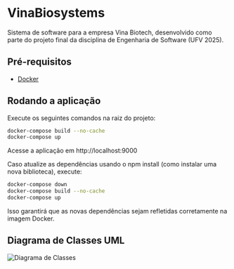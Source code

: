 # VinaBiosystems
Sistema de software para a empresa Vina Biotech, desenvolvido como parte do projeto final da disciplina de Engenharia de Software (UFV 2025).

## Pré-requisitos
- [Docker](https://www.docker.com/get-started)


## Rodando a aplicação
Execute os seguintes comandos na raiz do projeto:

```bash
docker-compose build --no-cache
docker-compose up
```

Acesse a aplicação em http://localhost:9000

Caso atualize as dependências usando o npm install (como instalar uma nova biblioteca), execute:
```bash
docker-compose down 
docker-compose build --no-cache
docker-compose up
```
Isso garantirá que as novas dependências sejam refletidas corretamente na imagem Docker.

## Diagrama de Classes UML
![Diagrama de Classes](https://github.com/user-attachments/assets/4a0ccb3c-1533-46c5-aecc-83bb4b6f071c)